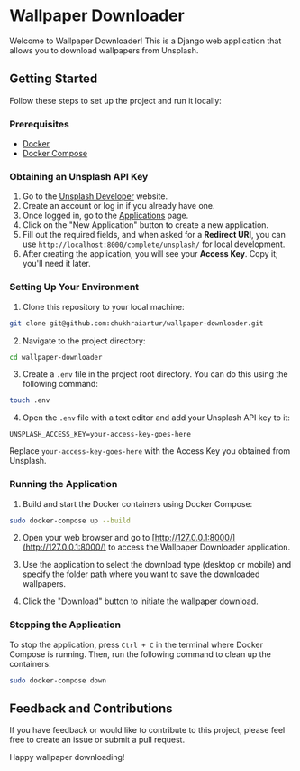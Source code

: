 # Wallpaper Downloader

Welcome to Wallpaper Downloader! This is a Django web application that allows you to download wallpapers from Unsplash.

## Getting Started

Follow these steps to set up the project and run it locally:

### Prerequisites

- [Docker](https://docs.docker.com/get-docker/)
- [Docker Compose](https://docs.docker.com/compose/install/)

### Obtaining an Unsplash API Key

1. Go to the [Unsplash Developer](https://unsplash.com/developers) website.
2. Create an account or log in if you already have one.
3. Once logged in, go to the [Applications](https://unsplash.com/oauth/applications) page.
4. Click on the "New Application" button to create a new application.
5. Fill out the required fields, and when asked for a **Redirect URI**, you can use `http://localhost:8000/complete/unsplash/` for local development.
6. After creating the application, you will see your **Access Key**. Copy it; you'll need it later.

### Setting Up Your Environment

1. Clone this repository to your local machine:

```bash
git clone git@github.com:chukhraiartur/wallpaper-downloader.git
```

2. Navigate to the project directory:

```bash
cd wallpaper-downloader
```

3. Create a `.env` file in the project root directory. You can do this using the following command:

```bash
touch .env
```

4. Open the `.env` file with a text editor and add your Unsplash API key to it:

```env
UNSPLASH_ACCESS_KEY=your-access-key-goes-here
```

Replace `your-access-key-goes-here` with the Access Key you obtained from Unsplash.

### Running the Application

1. Build and start the Docker containers using Docker Compose:

```bash
sudo docker-compose up --build
```

2. Open your web browser and go to [http://127.0.0.1:8000/](http://127.0.0.1:8000/) to access the Wallpaper Downloader application.

3. Use the application to select the download type (desktop or mobile) and specify the folder path where you want to save the downloaded wallpapers.

4. Click the "Download" button to initiate the wallpaper download.

### Stopping the Application

To stop the application, press `Ctrl + C` in the terminal where Docker Compose is running. Then, run the following command to clean up the containers:

```bash
sudo docker-compose down
```

## Feedback and Contributions

If you have feedback or would like to contribute to this project, please feel free to create an issue or submit a pull request.

Happy wallpaper downloading!
